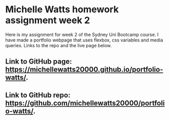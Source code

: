 # Michelle Watts homework assignment week 2

Here is my assignment for week 2 of the Sydney Uni Bootcamp course. I have made a portfolio webpage that uses flexbox, css variables and media queries.
Links to the repo and the live page below.

## Link to GitHub page: https://michellewatts20000.github.io/portfolio-watts/.
## Link to GitHub repo: https://github.com/michellewatts20000/portfolio-watts/.